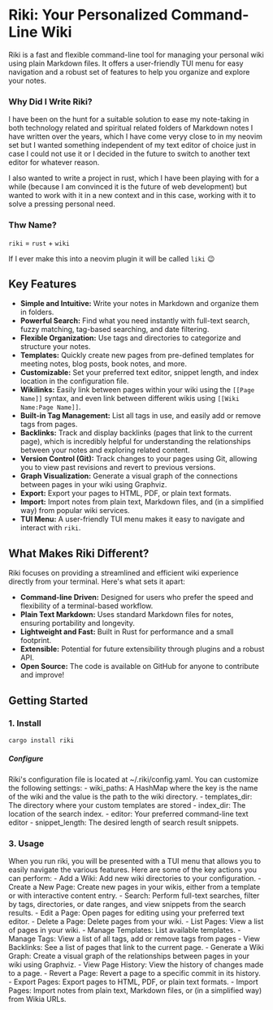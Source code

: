 # Riki: Your Personalized Command-Line Wiki

Riki is a fast and flexible command-line tool for managing your personal wiki using plain Markdown files. It offers a user-friendly TUI menu for easy navigation and a robust set of features to help you organize and explore your notes.

### Why Did I Write Riki?

I have been on the hunt for a suitable solution to ease my note-taking in both technology related and spiritual related folders of Markdown notes I have written over the years, which I have come veryy close to in my neovim set but I wanted something independent of my text editor of choice just in case I could not use it or I decided in the future to switch to another text editor for whatever reason. 

I also wanted to write a project in rust, which I have been playing with for a while  (because I am convinced it is the future of web development) but wanted to work with it in a new context and in this case, working with it to solve a pressing personal need. 


### Thw Name? 

`riki` = `rust` + `wiki`

If I ever make this into a neovim plugin it will be called `liki` :wink:

## Key Features

- **Simple and Intuitive:** Write your notes in Markdown and organize them in folders.
- **Powerful Search:** Find what you need instantly with full-text search, fuzzy matching, tag-based searching, and date filtering.
- **Flexible Organization:** Use tags and directories to categorize and structure your notes.
- **Templates:** Quickly create new pages from pre-defined templates for meeting notes, blog posts, book notes, and more.
- **Customizable:** Set your preferred text editor, snippet length, and index location in the configuration file.
- **Wikilinks:** Easily link between pages within your wiki using the `[[Page Name]]` syntax, and even link between different wikis using `[[Wiki Name:Page Name]]`.
- **Built-in Tag Management:** List all tags in use, and easily add or remove tags from pages.
- **Backlinks:** Track and display backlinks (pages that link to the current page), which is incredibly helpful for understanding the relationships between your notes and exploring related content.
- **Version Control (Git):** Track changes to your pages using Git, allowing you to view past revisions and revert to previous versions.
- **Graph Visualization:** Generate a visual graph of the connections between pages in your wiki using Graphviz.
- **Export:** Export your pages to HTML, PDF, or plain text formats.
- **Import:** Import notes from plain text, Markdown files, and (in a simplified way) from popular wiki services.
- **TUI Menu:** A user-friendly TUI menu makes it easy to navigate and interact with `riki`.

## What Makes Riki Different?

Riki focuses on providing a streamlined and efficient wiki experience directly from your terminal. Here's what sets it apart:

- **Command-line Driven:** Designed for users who prefer the speed and flexibility of a terminal-based workflow.
- **Plain Text Markdown:** Uses standard Markdown files for notes, ensuring portability and longevity.
- **Lightweight and Fast:** Built in Rust for performance and a small footprint.
- **Extensible:** Potential for future extensibility through plugins and a robust API.
- **Open Source:** The code is available on GitHub for anyone to contribute and improve!

## Getting Started

### 1. Install

```bash
cargo install riki
```


##### Configure

Riki's configuration file is located at ~/.riki/config.yaml. You can customize the following settings:
    - wiki_paths: A HashMap where the key is the name of the wiki and the value is the path to the wiki directory.
    - templates_dir: The directory where your custom templates are stored
    - index_dir: The location of the search index.
    - editor: Your preferred command-line text editor
    - snippet_length: The desired length of search result snippets.

### 3. Usage

When you run riki, you will be presented with a TUI menu that allows you to easily navigate the various features. Here are some of the key actions you can perform:
    - Add a Wiki: Add new wiki directories to your configuration.
    - Create a New Page: Create new pages in your wikis, either from a template or with interactive content entry.
    - Search: Perform full-text searches, filter by tags, directories, or date ranges, and view snippets from the search results.
    - Edit a Page: Open pages for editing using your preferred text editor.
    - Delete a Page: Delete pages from your wiki.
    - List Pages: View a list of pages in your wiki.
    - Manage Templates: List available templates.
    - Manage Tags: View a list of all tags, add or remove tags from pages
    - View Backlinks: See a list of pages that link to the current page.
    - Generate a Wiki Graph: Create a visual graph of the relationships between pages in your wiki using Graphviz.
    - View Page History: View the history of changes made to a page.
    - Revert a Page: Revert a page to a specific commit in its history.
    - Export Pages: Export pages to HTML, PDF, or plain text formats.
    - Import Pages: Import notes from plain text, Markdown files, or (in a simplified way) from Wikia URLs.
